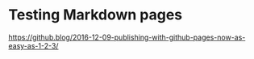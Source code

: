 # Testing Markdown pages

https://github.blog/2016-12-09-publishing-with-github-pages-now-as-easy-as-1-2-3/
